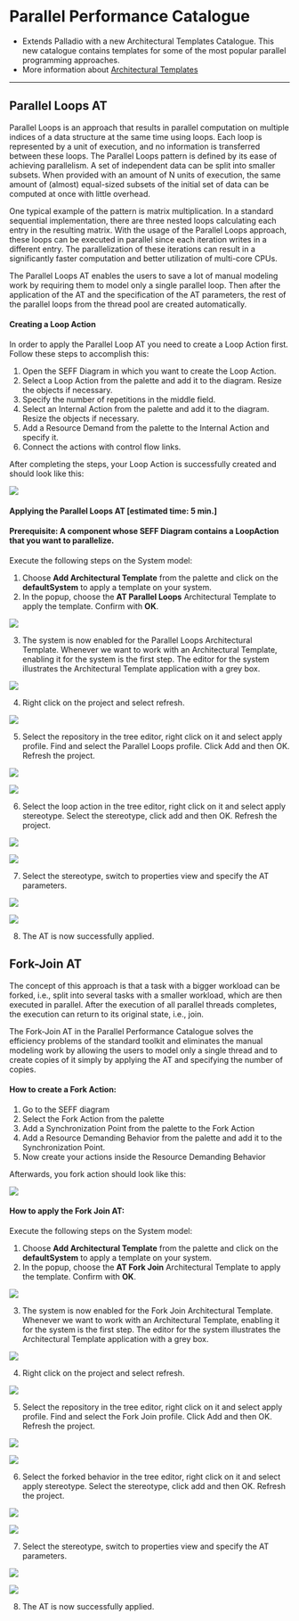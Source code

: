 # Parallel Performance Catalogue

- Extends Palladio with a new Architectural Templates Catalogue. This new catalogue contains templates for some of the most popular parallel programming approaches. 
- More information about [Architectural Templates](https://sdqweb.ipd.kit.edu/wiki/Architectural_Templates)

---------
## Parallel Loops AT
Parallel Loops is an approach that results in parallel computation on multiple indices of a data structure at the same time using loops. Each loop is represented by a unit of execution, and no information is transferred between these loops. The Parallel Loops pattern is defined by its ease of achieving parallelism. A set of independent data can be split into smaller subsets. When provided with an amount of N units of execution, the same amount of (almost) equal-sized subsets of the initial set of data can be computed at once with little overhead.

One typical example of the pattern is matrix multiplication. In a standard sequential implementation, there are three nested loops calculating each entry in the resulting matrix. With the usage of the Parallel Loops approach, these loops can be executed in parallel since each iteration writes in a different entry. The parallelization of these iterations can result in a significantly faster computation and better utilization of multi-core CPUs.

The Parallel Loops AT enables the users to save a lot of manual modeling work by requiring them to model only a single parallel loop. Then after the application of the AT and the specification of the AT parameters, the rest of the parallel loops from the thread pool are created automatically.

#### Creating a Loop Action

In order to apply the Parallel Loop AT you need to create a Loop Action first. Follow these steps to accomplish this:

1. Open the SEFF Diagram in which you want to create the Loop Action.
2. Select a Loop Action from the palette and add it to the diagram. Resize the objects if necessary.
3. Specify the number of repetitions in the middle field.
4. Select an Internal Action from the palette and add it to the diagram. Resize the objects if necessary.
5. Add a Resource Demand from the palette to the Internal Action and specify it.
6. Connect the actions with control flow links.

After completing the steps, your Loop Action is successfully created and should look like this:

![](https://i.imgur.com/bc4X2LK.png)



#### Applying the Parallel Loops AT [estimated time: 5 min.]

#### Prerequisite: A component whose SEFF Diagram contains a LoopAction that you want to parallelize.

Execute the following steps on the System model: 

1. Choose **Add Architectural Template** from the palette and click on the **defaultSystem** to apply a template on your system.
1. In the popup, choose the **AT Parallel Loops** Architectural Template to apply the template. Confirm with **OK**.

![](https://i.imgur.com/vOG59l1.png)

3. The system is now enabled for the Parallel Loops Architectural Template. Whenever we want to work with an Architectural Template, enabling it for the system is the first step. The editor for the system illustrates the Architectural Template application with a grey box.

![](https://i.imgur.com/wphMVhW.png)


4. Right click on the project and select refresh.

![](https://i.imgur.com/VfvP4SM.png)


5. Select the repository in the tree editor, right click on it and select apply profile. Find and select the Parallel Loops profile. Click Add and then OK. Refresh the project.

![](https://i.imgur.com/KmawU1o.png)


![](https://i.imgur.com/4TxydZ3.png)



6. Select the loop action in the tree editor, right click on it and select apply stereotype. Select the stereotype, click add and then OK. Refresh the project.

![](https://i.imgur.com/W2YBBa4.png)


![](https://i.imgur.com/phnzU6X.png)


7. Select the stereotype, switch to properties view and specify the AT parameters.

![](https://i.imgur.com/tUKXtkc.png)

![](https://i.imgur.com/OVQTw5w.png)


8. The AT is now successfully applied.

## Fork-Join AT

The concept of this approach is that a task with a bigger workload can be forked, i.e., split into several tasks with a smaller workload, which are then executed in parallel. After the execution of all parallel threads completes, the execution can return to its original state, i.e., join.

The Fork-Join AT in the Parallel Performance Catalogue solves the efficiency problems of the standard toolkit and eliminates the manual modeling work by allowing the users to model only a single thread and to create copies of it simply by applying the AT and specifying the number of copies. 

#### How to create a Fork Action:
1. Go to the SEFF diagram
2. Select the Fork Action from the palette
3. Add a Synchronization Point from the palette to the Fork Action
4. Add a Resource Demanding Behavior from the palette and add it to the Synchronization Point.
5. Now create your actions inside the Resource Demanding Behavior

Afterwards, you fork action should look like this:

![](https://i.imgur.com/55ArGa4.png)


#### How to apply the Fork Join AT:

Execute the following steps on the System model: 

1. Choose **Add Architectural Template** from the palette and click on the **defaultSystem** to apply a template on your system.
1. In the popup, choose the **AT Fork Join** Architectural Template to apply the template. Confirm with **OK**.

![](https://i.imgur.com/tUP6Fwx.png)


3. The system is now enabled for the Fork Join Architectural Template. Whenever we want to work with an Architectural Template, enabling it for the system is the first step. The editor for the system illustrates the Architectural Template application with a grey box.

![](https://i.imgur.com/QWxY300.png)


4. Right click on the project and select refresh.

![](https://i.imgur.com/VfvP4SM.png)


5. Select the repository in the tree editor, right click on it and select apply profile. Find and select the Fork Join profile. Click Add and then OK. Refresh the project.

![](https://i.imgur.com/KmawU1o.png)

![](https://i.imgur.com/ijYVe9Q.png)


6. Select the forked behavior in the tree editor, right click on it and select apply stereotype. Select the stereotype, click add and then OK. Refresh the project.

![](https://i.imgur.com/wR2KJYL.png)

![](https://i.imgur.com/Snq6ASQ.png)


7. Select the stereotype, switch to properties view and specify the AT parameters.

![](https://i.imgur.com/p5S4vvv.png)

![](https://i.imgur.com/WoXDeLo.png)

8. The AT is now successfully applied.
